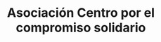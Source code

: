 ---
title: "Asociación Centro por el compromiso solidario"
url: /badalona/asociacion-centro-por-el-compromiso-solidario/
shop: Gebrauchtwaren
---